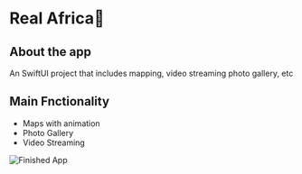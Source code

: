 # Real Africa🦁

## About the app

An SwiftUI project that includes mapping, video streaming photo gallery, etc

## Main Fnctionality

- Maps with animation
- Photo Gallery
- Video Streaming

![Finished App](https://github.com/arsalansasa/images/blob/main/real-africa.png)
